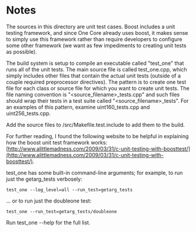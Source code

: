 # Notes
The sources in this directory are unit test cases.  Boost includes a
unit testing framework, and since One Core already uses boost, it makes
sense to simply use this framework rather than require developers to
configure some other framework (we want as few impediments to creating
unit tests as possible).

The build system is setup to compile an executable called "test_one"
that runs all of the unit tests.  The main source file is called
test_one.cpp, which simply includes other files that contain the
actual unit tests (outside of a couple required preprocessor
directives).  The pattern is to create one test file for each class or
source file for which you want to create unit tests.  The file naming
convention is "<source_filename>_tests.cpp" and such files should wrap
their tests in a test suite called "<source_filename>_tests".  For an
examples of this pattern, examine uint160_tests.cpp and
uint256_tests.cpp.

Add the source files to /src/Makefile.test.include to add them to the build.

For further reading, I found the following website to be helpful in
explaining how the boost unit test framework works:
[http://www.alittlemadness.com/2009/03/31/c-unit-testing-with-boosttest/](http://www.alittlemadness.com/2009/03/31/c-unit-testing-with-boosttest/).

test_one has some built-in command-line arguments; for
example, to run just the getarg_tests verbosely:

    test_one --log_level=all --run_test=getarg_tests

... or to run just the doubleone test:

    test_one --run_test=getarg_tests/doubleone

Run  test_one --help   for the full list.


